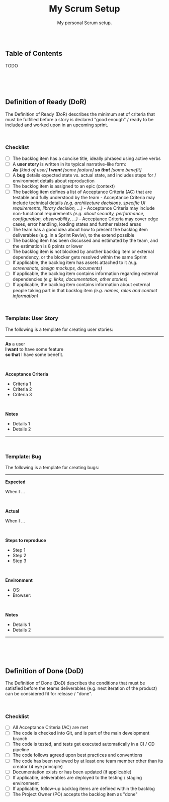 <div align="center">

# My Scrum Setup

My personal Scrum setup.

</div>

<br><br>

## Table of Contents

TODO

<br><br><br>

## Definition of Ready (DoR)

The Definition of Ready (DoR) describes the minimum set of criteria that must be fulfilled before a story is declared "good enough" / ready
to be included and worked upon in an upcoming sprint.

<br>

### Checklist

- [ ] The backlog item has a concise title, ideally phrased using active verbs
- [ ] A **user story** is written in its typical narrative-like form:<br>_**As** [kind of user] **I want** [some feature] **so that** [some benefit]_
- [ ] A **bug** details expected state vs. actual state, and includes steps for / environment details about reproduction
- [ ] The backlog item is assigned to an epic (context)
- [ ] The backlog item defines a list of Acceptance Criteria (AC) that are testable and fully understood by the team - Acceptance Criteria may include technical details _(e.g. architecture decisions, specific UI requirements, library decision, ...)_ - Acceptance Criteria may include non-functional requirements _(e.g. about security, performance, configuration, observability, ...)_ - Acceptance Criteria may cover edge cases, error handling, loading states and further related areas
- [ ] The team has a good idea about how to present the backlog item deliverables (e.g. in a Sprint Reviw), to the extend possible
- [ ] The backlog item has been discussed and estimated by the team, and the estimation is 8 points or lower
- [ ] The backlog item is not blocked by another backlog item or external dependency, or the blocker gets resolved within the same Sprint
- [ ] If applicable, the backlog item has assets attached to it _(e.g. screenshots, design mockups, documents)_
- [ ] If applicable, the backlog item contains information regarding external dependencies _(e.g. links, documentation, other stories)_
- [ ] If applicable, the backlog item contains information about external people taking part in that backlog item _(e.g. names, roles and contact information)_

<br>

### Template: User Story

The following is a template for creating user stories:

---

**As** a user<br>
**I want** to have some feature<br>
**so that** I have some benefit.

<br>

**Acceptance Criteria**

- Criteria 1
- Criteria 2
- Criteria 3

<br>

**Notes**

- Details 1
- Details 2

---

<br>

### Template: Bug

The following is a template for creating bugs:

---

**Expected**

When I ...

<br>

**Actual**

When I ...

<br>

**Steps to reproduce**

- Step 1
- Step 2
- Step 3

<br>

**Environment**

- OS:
- Browser:

<br>

**Notes**

- Details 1
- Details 2

---

<br><br><br>

## Definition of Done (DoD)

The Definition of Done (DoD) describes the conditions that must be satisfied before the teams deliverables (e.g. next iteration of the
product) can be considered fit for release / "done".

<br>

### Checklist

- [ ] All Acceptance Criteria (AC) are met
- [ ] The code is checked into Git, and is part of the main development branch
- [ ] The code is tested, and tests get executed automatically in a CI / CD pipeline
- [ ] The code follows agreed upon best practices and conventions
- [ ] The code has been reviewed by at least one team member other than its creator (4 eye principle)
- [ ] Documentation exists or has been updated (if applicable)
- [ ] If applicable, deliverables are deployed to the testing / staging environment
- [ ] If applicable, follow-up backlog items are defined within the backlog
- [ ] The Project Owner (PO) accepts the backlog item as "done"
